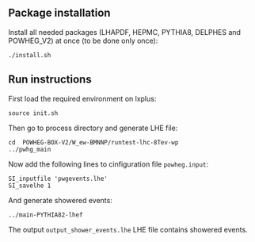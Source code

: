 []() Package installation
--------------------------

Install all needed packages (LHAPDF, HEPMC, PYTHIA8, DELPHES and POWHEG_V2) at once (to be done only once):
```
./install.sh
```

[]() Run instructions
----------------------


First load the required environment on lxplus:
```
source init.sh
```

Then go to process directory and generate LHE file:

```
cd  POWHEG-BOX-V2/W_ew-BMNNP/runtest-lhc-8Tev-wp
../pwhg_main
```

Now add the following lines to cinfiguration file ```powheg.input```:

```
SI_inputfile 'pwgevents.lhe'
SI_savelhe 1
```

And generate showered events:

```
../main-PYTHIA82-lhef
```

The output ```output_shower_events.lhe``` LHE file contains showered events. 

